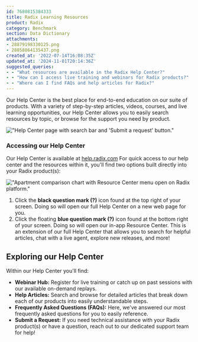 ```yaml
---
id: 7680815384333
title: Radix Learning Resources
product: Radix
category: Benchmark
section: Data Dictionary
attachments:
- 28879198330125.png
- 28858864135437.png
created_at: '2022-07-14T16:08:35Z'
updated_at: '2024-11-01T20:14:36Z'
suggested_queries:
- - "What resources are available in the Radix Help Center?"
- - "How can I access live training and webinars for Radix products?"
- - "Where can I find FAQs and help articles for Radix?"
---
```

Our Help Center is the best place for end-to-end education on our suite of products. With a variety of step-by-step articles, videos, courses, and live learning opportunities, our Help Center allows you to easily search resources by topic, or browse for the support you need by product.

!["Help Center page with search bar and 'Submit a request' button."](attachments/28879198330125.png)

### Accessing our Help Center

Our Help Center is available at [help.radix.com](https://help.radix.com/hc/en-us) For quick access to our help center and the resources within it, you'll find two options built directly into your Radix product(s):

!["Apartment comparison chart with Resource Center menu open on Radix platform."](attachments/28858864135437.png)

1. Click the **black question mark (?)** icon found at the top right of your screen. Doing so will open our full Help Center on a new web page for you.
2. Click the floating **blue question mark (?)** icon found at the bottom right of your screen. Doing so will open our in-app Resource Center. This is an extension of our full Help Center that allows you to search for helpful articles, chat with a live agent, explore new releases, and more!

## Exploring our Help Center

Within our Help Center you'll find:

* **Webinar Hub:** Register for live training or catch up on past sessions with our available on-demand replays.
* **Help Articles:** Search and browse for detailed articles that break down each of our products into easily understandable steps.
* **Frequently Asked Questions (FAQs):** Here, we've answered our most frequently asked questions for you to easily reference.
* **Submit a Request:** If you need technical assistance with your Radix product(s) or have a question, reach out to our dedicated support team for help!
